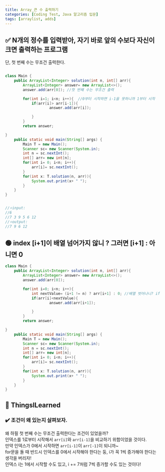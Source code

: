 ```yaml
---
title: Array_큰 수 출력하기
categories: [Coding Test, Java 알고리즘 입문]
tags: [arraylist, adds]
---
```


## ✅ N개의 정수를 입력받아, 자기 바로 앞의 수보다 자신이 크면 출력하는 프로그램

단, 첫 번째 수는 무조건 출력한다.

```java

class Main {
    public ArrayList<Integer> solution(int n, int[] arr){
        ArrayList<Integer> answer= new ArrayList<>();
        answer.add(arr[0]); //첫 번째 수는 무조건 출력

        for(int i=1; i<n; i++){  //0부터 시작하면 i-1을 못하니까 1부터 시작
            if(arr[i]> arr[i-1]){
                    answer.add(arr[i]);

            }
        }
        return answer;

}
    public static void main(String[] args) {
        Main T = new Main();
        Scanner sc= new Scanner(System.in);
        int n = sc.nextInt();
        int[] arr= new int[n];
        for(int i= 0; i<n; i++){
            arr[i]= sc.nextInt();
        }
        for(int x: T.solution(n, arr)){
            System.out.print(x+ " ");
        }
    }
}


//⭐️input:
//6
//7 3 9 5 6 12
//⭐️output:
//7 9 6 12
```

## 🟢 index [i+1]이 배열 넘어가지 않니 ? 그러면 [i+1] : 아니면 0

```java
class Main {
    public ArrayList<Integer> solution(int n, int[] arr){
        ArrayList<Integer> answer= new ArrayList<>();
        answer.add(arr[0]);

        for(int i=0; i<n; i++){
            int nextValue= (i+1 != n) ? arr[i+1] : 0; //배열 벗어나니? if문
            if(arr[i]<nextValue){
                    answer.add(arr[i+1]);

            }
        }
        return answer;

}
    public static void main(String[] args) {
        Main T = new Main();
        Scanner sc= new Scanner(System.in);
        int n = sc.nextInt();
        int[] arr= new int[n];
        for(int i= 0; i<n; i++){
            arr[i]= sc.nextInt();
        }
        for(int x: T.solution(n, arr)){
            System.out.print(x+ " ");
        }
    }
}


```

## 🔵 ThingsILearned

### ✔️ 조건이 왜 있는지 살펴보자.

왜 하필 첫 번째 수는 무조건 출력한다는 조건이 있었을까? <br>
인덱스를 1로부터 시작해서 `arr[i]`와 `arr[i-1]`을 비교하기 위함이었을 것이다. <br>
만약 인덱스가 0에서 시작하면 `arr[i-1]`이 `arr[-1]`이 되니까~ <br>
for문을 돌 때 반드시 인덱스를 0에서 시작해야 한다는 둥, i가 꼭 1씩 증가해야 한다는 생각을 버리자! <br>
인덱스 i는 1에서 시작할 수도 있고, i += 7처럼 7씩 증가할 수도 있는 것이다! <br>

